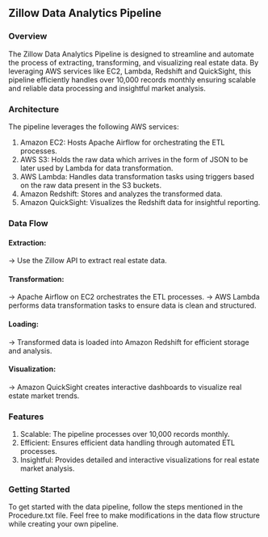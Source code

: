 ## Zillow Data Analytics Pipeline

### Overview

The Zillow Data Analytics Pipeline is designed to streamline and automate the process of extracting, transforming, and visualizing real estate data. By leveraging AWS services like EC2, Lambda, Redshift and QuickSight, this pipeline efficiently handles over 10,000 records monthly ensuring scalable and reliable data processing and insightful market analysis.

### Architecture

The pipeline leverages the following AWS services:

1. Amazon EC2: Hosts Apache Airflow for orchestrating the ETL processes.
2. AWS S3: Holds the raw data which arrives in the form of JSON to be later used by Lambda for data transformation.
3. AWS Lambda: Handles data transformation tasks using triggers based on the raw data present in the S3 buckets.
4. Amazon Redshift: Stores and analyzes the transformed data.
5. Amazon QuickSight: Visualizes the Redshift data for insightful reporting.


### Data Flow

#### Extraction:

-> Use the Zillow API to extract real estate data.

#### Transformation:

-> Apache Airflow on EC2 orchestrates the ETL processes.
-> AWS Lambda performs data transformation tasks to ensure data is clean and structured.

#### Loading:

-> Transformed data is loaded into Amazon Redshift for efficient storage and analysis.

#### Visualization:

-> Amazon QuickSight creates interactive dashboards to visualize real estate market trends.


### Features

1. Scalable: The pipeline processes over 10,000 records monthly.
2. Efficient: Ensures efficient data handling through automated ETL processes.
3. Insightful: Provides detailed and interactive visualizations for real estate market analysis.

### Getting Started

To get started with the data pipeline, follow the steps mentioned in the Procedure.txt file. Feel free to make modifications in the data flow structure while creating your own pipeline.
